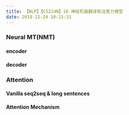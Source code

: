 ```yaml
---
title: 【NLP】【CS224N】10 神经机器翻译和注意力模型
date: 2018-12-24 10:15:31
---
```


### Neural MT(NMT)
#### encoder

#### decoder

### Attention
#### Vanilla seq2seq & long sentences

#### Attention Mechanism

